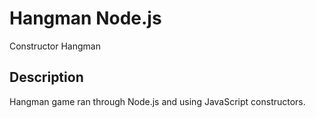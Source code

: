 # Hangman Node.js
Constructor Hangman

## Description
Hangman game ran through Node.js and using JavaScript constructors.

